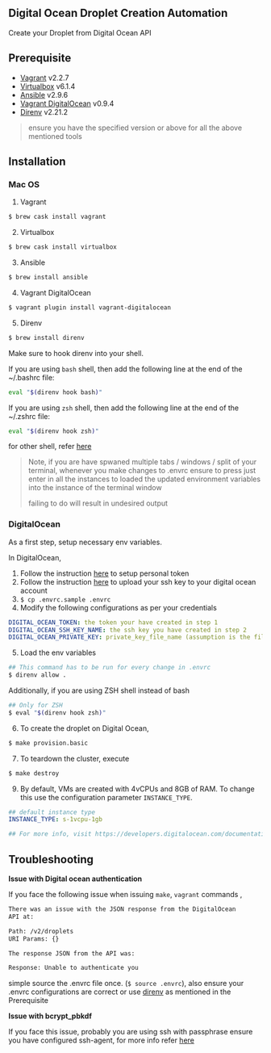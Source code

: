 ## Digital Ocean Droplet Creation Automation

Create your Droplet from Digital Ocean API

## Prerequisite

- [Vagrant](https://www.vagrantup.com/) v2.2.7
- [Virtualbox](https://www.virtualbox.org/) v6.1.4
- [Ansible](https://www.ansible.com/) v2.9.6
- [Vagrant DigitalOcean](https://github.com/devopsgroup-io/vagrant-digitalocean) v0.9.4
- [Direnv](https://github.com/direnv/direnv) v2.21.2

> ensure you have the specified version or above for all the above mentioned tools

## Installation

### Mac OS

1. Vagrant
```sh
$ brew cask install vagrant
```

2. Virtualbox
```sh
$ brew cask install virtualbox
```

3. Ansible
```sh
$ brew install ansible
```

4. Vagrant DigitalOcean
```sh
$ vagrant plugin install vagrant-digitalocean
```

5. Direnv

```sh
$ brew install direnv
```

Make sure to hook direnv into your shell.

If you are using `bash` shell, then add the following line at the end of the ~/.bashrc file:

```bash
eval "$(direnv hook bash)"
```

If you are using `zsh` shell, then add the following line at the end of the ~/.zshrc file:

```bash
eval "$(direnv hook zsh)"
```

for other shell, refer [here](https://github.com/direnv/direnv/blob/master/docs/hook.md)

> Note, if you are have spwaned multiple tabs / windows / split of your terminal, whenever you make changes to .envrc
> ensure to press just enter in all the instances to loaded the updated environment variables into the instance of the
> terminal window
>
> failing to do will result in undesired output

### DigitalOcean

As a first step, setup necessary env variables.

In DigitalOcean,

1. Follow the instruction [here](https://www.digitalocean.com/docs/api/create-personal-access-token/) to setup personal token
2. Follow the instruction [here](https://www.digitalocean.com/docs/droplets/how-to/add-ssh-keys/to-account/) to upload your ssh key to your digital ocean account
3. `$ cp .envrc.sample .envrc`
4. Modify the following configurations as per your credentials

```yaml
DIGITAL_OCEAN_TOKEN: the token your have created in step 1
DIGITAL_OCEAN_SSH_KEY_NAME: the ssh key you have created in step 2
DIGITAL_OCEAN_PRIVATE_KEY: private_key_file_name (assumption is the file will be located under $HOME/.ssh/private_key_file_name) for which you have uploaded the public key in step 2
```
5. Load the env variables

```bash
## This command has to be run for every change in .envrc
$ direnv allow .
```

Additionally, if you are using ZSH shell instead of bash

```bash
## Only for ZSH
$ eval "$(direnv hook zsh)"
```

6. To create the droplet on Digital Ocean,

```bash
$ make provision.basic
```

7. To teardown the cluster, execute
```bash
$ make destroy
```

9. By default, VMs are created with 4vCPUs and 8GB of RAM. To change this use the configuration parameter `INSTANCE_TYPE`.

```yaml
## default instance type
INSTANCE_TYPE: s-1vcpu-1gb

## For more info, visit https://developers.digitalocean.com/documentation/changelog/api-v2/new-size-slugs-for-droplet-plan-changes/
```


## Troubleshooting

**Issue with Digital ocean authentication**

If you face the following issue when issuing `make`, `vagrant` commands ,

```sh
There was an issue with the JSON response from the DigitalOcean
API at:

Path: /v2/droplets
URI Params: {}

The response JSON from the API was:

Response: Unable to authenticate you
```

simple source the .envrc file once. (`$ source .envrc`), also ensure your .envrc configurations are correct or use [direnv](https://github.com/direnv/direnv) as mentioned in the Prerequisite

**Issue with bcrypt_pbkdf**

If you face this issue, probably you are using ssh with passphrase ensure you have configured ssh-agent, for more info refer [here](https://www.ssh.com/ssh/agent)
